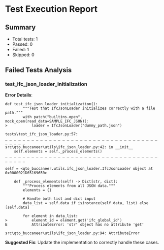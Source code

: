 # Test Execution Report

## Summary

- Total tests: 1
- Passed: 0
- Failed: 1
- Skipped: 0

## Failed Tests Analysis

### test_ifc_json_loader_initialization

**Error Details**:
```
def test_ifc_json_loader_initialization():
        """Test that IfcJsonLoader initializes correctly with a file path."""
        with patch("builtins.open", mock_open(read_data=SAMPLE_IFC_JSON)):
>           loader = IfcJsonLoader("dummy_path.json")

tests\test_ifc_json_loader.py:57: 
_ _ _ _ _ _ _ _ _ _ _ _ _ _ _ _ _ _ _ _ _ _ _ _ _ _ _ _ _ _ _ _ _ _ _ _ _ _ _ _
src\qto_buccaneer\utils\ifc_json_loader.py:42: in __init__
    self.elements = self._process_elements()
_ _ _ _ _ _ _ _ _ _ _ _ _ _ _ _ _ _ _ _ _ _ _ _ _ _ _ _ _ _ _ _ _ _ _ _ _ _ _ _

self = <qto_buccaneer.utils.ifc_json_loader.IfcJsonLoader object at 0x0000021D65169650>

    def _process_elements(self) -> Dict[str, dict]:
        """Process elements from all JSON data."""
        elements = {}
    
        # Handle both list and dict input
        data_list = self.data if isinstance(self.data, list) else [self.data]
    
        for element in data_list:
>           element_id = element.get('ifc_global_id')
E           AttributeError: 'str' object has no attribute 'get'

src\qto_buccaneer\utils\ifc_json_loader.py:94: AttributeError
```

**Suggested Fix**: Update the implementation to correctly handle these cases.
